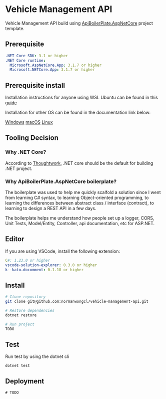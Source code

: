 # Vehicle Management API

Vehicle Management API build using [ApiBoilerPlate.AspNetCore](https://github.com/proudmonkey/ApiBoilerPlate) project template.

## Prerequisite

```yaml
.NET Core SDK: 3.1 or higher
.NET Core runtime:
  Microsoft.AspNetCore.App: 3.1.7 or higher
  Microsoft.NETCore.App: 3.1.7 or higher
```

## Prerequisite install

Installation instructions for anyone using WSL Ubuntu can be found in this [guide](https://ubuntu.com/blog/creating-cross-platform-applications-with-net-on-ubuntu-on-wsl)

Installation for other OS can be found in the documentation link below:

[Windows](https://docs.microsoft.com/en-us/dotnet/core/install/windows?tabs=netcore31)
[macOS](https://docs.microsoft.com/en-us/dotnet/core/install/macos)
[Linux](https://docs.microsoft.com/en-us/dotnet/core/install/linux)

## Tooling Decision

### Why .NET Core?

According to [Thoughtwork](https://www.thoughtworks.com/radar/platforms/net-core), .NET core should be the default for building .NET project.

### Why ApiBoilerPlate.AspNetCore boilerplate?

The boilerplate was used to help me quickly scalfold a solution since I went from learning C# syntax, to learning Object-oriented programming, to learning the differences between abstract class / interface (contract), to learning to design a REST API in a few days.

The boilerplate helps me understand how people set up a logger, CORS, Unit Tests, Model/Entity, Controller, api documentation, etc for ASP.NET.

## Editor

If you are using VSCode, install the following extension:

```yaml
C#: 1.23.0 or higher
vscode-solution-explorer: 0.3.0 or higher
k--kato.docomment: 0.1.18 or higher
```

## Install

```bash
# Clone repository
git clone git@github.com:normanwongcl/vehicle-management-api.git

# Restore dependencies
dotnet restore

# Run project
TODO
```

## Test

Run test by using the dotnet cli

```
dotnet test
```

## Deployment

```
# TODO
```
